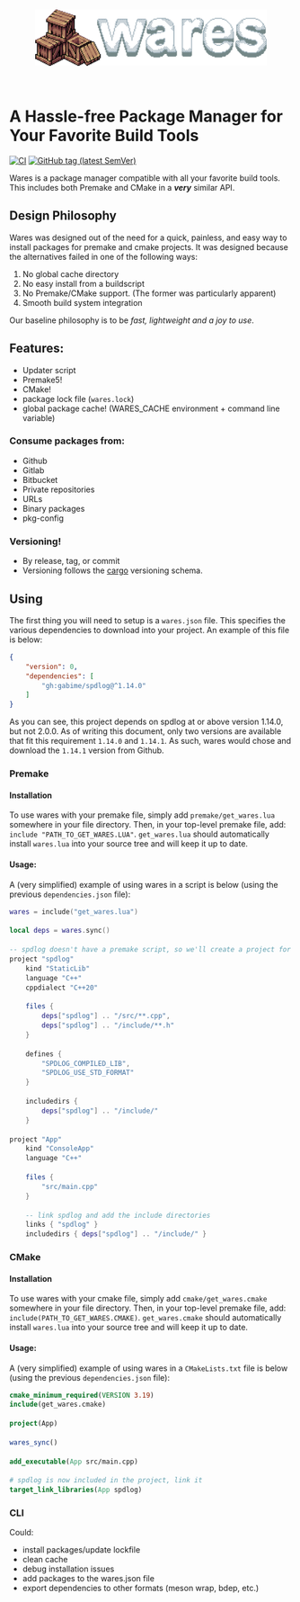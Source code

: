 <br />
<p align="center">
  <img src="./logos/wares_logo_hd.png" height="100" />
</p>
<br />

# A Hassle-free Package Manager for Your Favorite Build Tools

[![CI](https://github.com/lochnessdragon/wares/actions/workflows/ci.yml/badge.svg)](https://github.com/lochnessdragon/wares/actions/workflows/ci.yml)
[![GitHub tag (latest SemVer)](https://img.shields.io/github/v/tag/lochnessdragon/wares?label=Tag&logo=GitHub)](https://github.com/lochnessdragon/wares/releases)

Wares is a package manager compatible with all your favorite build tools. This includes both Premake and CMake in a ***very*** similar API.

## Design Philosophy

Wares was designed out of the need for a quick, painless, and easy way to install packages for premake and cmake projects. It was designed because the alternatives failed in one of the following ways:

1. No global cache directory
2. No easy install from a buildscript
3. No Premake/CMake support. (The former was particularly apparent)
4. Smooth build system integration

Our baseline philosophy is to be *fast, lightweight and a joy to use*.

## Features:
- Updater script
- Premake5!
- CMake!
- package lock file (`wares.lock`)
- global package cache! (WARES_CACHE environment + command line variable)

### Consume packages from:
- Github
- Gitlab
- Bitbucket
- Private repositories
- URLs
- Binary packages
- pkg-config

### Versioning!
- By release, tag, or commit
- Versioning follows the [cargo](https://doc.rust-lang.org/cargo/reference/resolver.html) versioning schema.

## Using

The first thing you will need to setup is a `wares.json` file. This specifies the various dependencies to download into your project. An example of this file is below:

```json
{
	"version": 0,
	"dependencies": [
		"gh:gabime/spdlog@^1.14.0"
	]
}
```

As you can see, this project depends on spdlog at or above version 1.14.0, but not 2.0.0. As of writing this document, only two versions are available that fit this requirement `1.14.0` and `1.14.1`. As such, wares would chose and download the `1.14.1` version from Github.

### Premake

#### Installation

To use wares with your premake file, simply add `premake/get_wares.lua` somewhere in your file directory. Then, in your top-level premake file, add: `include "PATH_TO_GET_WARES.LUA"`. `get_wares.lua` should automatically install `wares.lua` into your source tree and will keep it up to date.

#### Usage:

A (very simplified) example of using wares in a script is below (using the previous `dependencies.json` file):
```lua
wares = include("get_wares.lua")

local deps = wares.sync()

-- spdlog doesn't have a premake script, so we'll create a project for it
project "spdlog"
	kind "StaticLib"
	language "C++"
	cppdialect "C++20"

	files {
		deps["spdlog"] .. "/src/**.cpp",
		deps["spdlog"] .. "/include/**.h"
	}

	defines {
		"SPDLOG_COMPILED_LIB",
		"SPDLOG_USE_STD_FORMAT"
	}

	includedirs {
		deps["spdlog"] .. "/include/"
	}

project "App"
	kind "ConsoleApp"
	language "C++"

	files {
		"src/main.cpp"
	}

	-- link spdlog and add the include directories
	links { "spdlog" }
	includedirs { deps["spdlog"] .. "/include/" }
```

### CMake

#### Installation

To use wares with your cmake file, simply add `cmake/get_wares.cmake` somewhere in your file directory. Then, in your top-level premake file, add: `include(PATH_TO_GET_WARES.CMAKE)`. `get_wares.cmake` should automatically install `wares.lua` into your source tree and will keep it up to date.

#### Usage:

A (very simplified) example of using wares in a `CMakeLists.txt` file is below (using the previous `dependencies.json` file):
```cmake
cmake_minimum_required(VERSION 3.19)
include(get_wares.cmake)

project(App)

wares_sync()

add_executable(App src/main.cpp)

# spdlog is now included in the project, link it
target_link_libraries(App spdlog)
```

### CLI

Could:
 - install packages/update lockfile
 - clean cache
 - debug installation issues
 - add packages to the wares.json file
 - export dependencies to other formats (meson wrap, bdep, etc.)